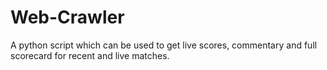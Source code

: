 # Web-Crawler
A python script which can be used to get live scores, commentary and full scorecard for recent and live matches.
